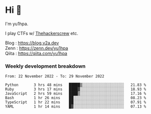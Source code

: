 # Hi 👋

I'm yu1hpa.

I play CTFs w/ [Thehackerscrew](https://www.thehackerscrew.team/) etc.

Blog : https://blog.y2a.dev  
Zenn : https://zenn.dev/yu1hpa  
Qiita : https://qiita.com/yu1hpa  

### Weekly development breakdown

<!--START_SECTION:waka-->

```text
From: 22 November 2022 - To: 29 November 2022

Python       3 hrs 48 mins   █████▒░░░░░░░░░░░░░░░░░░░   21.83 %
Ruby         3 hrs 17 mins   ████▓░░░░░░░░░░░░░░░░░░░░   18.93 %
JavaScript   2 hrs 59 mins   ████▒░░░░░░░░░░░░░░░░░░░░   17.16 %
Bash         1 hr 26 mins    ██░░░░░░░░░░░░░░░░░░░░░░░   08.23 %
TypeScript   1 hr 22 mins    ██░░░░░░░░░░░░░░░░░░░░░░░   07.91 %
YAML         1 hr 14 mins    █▓░░░░░░░░░░░░░░░░░░░░░░░   07.13 %
```

<!--END_SECTION:waka-->


